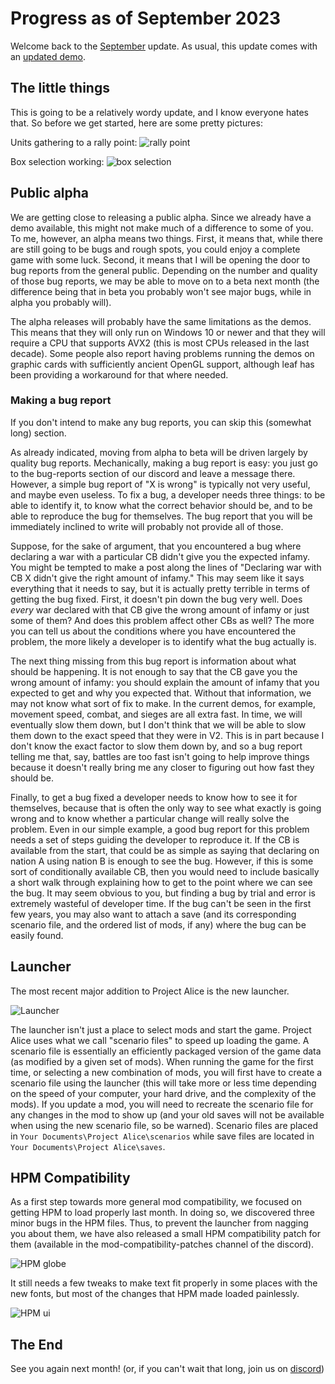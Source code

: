 # Progress as of September 2023

Welcome back to the [September](https://www.youtube.com/watch?v=nfLEc09tTjI) update. As usual, this update comes with an [updated demo](https://github.com/schombert/Project-Alice/releases/download/v0.0.6-demo/2023-9-7-DEMO.zip).

## The little things

This is going to be a relatively wordy update, and I know everyone hates that. So before we get started, here are some pretty pictures:

Units gathering to a rally point:
![rally point](./images/rally_point.png)

Box selection working:
![box selection](./images/box.png)

## Public alpha

We are getting close to releasing a public alpha. Since we already have a demo available, this might not make much of a difference to some of you. To me, however, an alpha means two things. First, it means that, while there are still going to be bugs and rough spots, you could enjoy a complete game with some luck. Second, it means that I will be opening the door to bug reports from the general public. Depending on the number and quality of those bug reports, we may be able to move on to a beta next month (the difference being that in beta you probably won't see major bugs, while in alpha you probably will).

The alpha releases will probably have the same limitations as the demos. This means that they will only run on Windows 10 or newer and that they will require a CPU that supports AVX2 (this is most CPUs released in the last decade). Some people also report having problems running the demos on graphic cards with sufficiently ancient OpenGL support, although leaf has been providing a workaround for that where needed.

### Making a bug report

If you don't intend to make any bug reports, you can skip this (somewhat long) section.

As already indicated, moving from alpha to beta will be driven largely by quality bug reports. Mechanically, making a bug report is easy: you just go to the bug-reports section of our discord and leave a message there. However, a simple bug report of "X is wrong" is typically not very useful, and maybe even useless. To fix a bug, a developer needs three things: to be able to identify it, to know what the correct behavior should be, and to be able to reproduce the bug for themselves. The bug report that you will be immediately inclined to write will probably not provide all of those.

Suppose, for the sake of argument, that you encountered a bug where declaring a war with a particular CB didn't give you the expected infamy. You might be tempted to make a post along the lines of "Declaring war with CB X didn't give the right amount of infamy." This may seem like it says everything that it needs to say, but it is actually pretty terrible in terms of getting the bug fixed. First, it doesn't pin down the bug very well. Does *every* war declared with that CB give the wrong amount of infamy or just some of them? And does this problem affect other CBs as well? The more you can tell us about the conditions where you have encountered the problem, the more likely a developer is to identify what the bug actually is.

The next thing missing from this bug report is information about what should be happening. It is not enough to say that the CB gave you the wrong amount of infamy: you should explain the amount of infamy that you expected to get and why you expected that. Without that information, we may not know what sort of fix to make. In the current demos, for example, movement speed, combat, and sieges are all extra fast. In time, we will eventually slow them down, but I don't think that we will be able to slow them down to the exact speed that they were in V2. This is in part because I don't know the exact factor to slow them down by, and so a bug report telling me that, say, battles are too fast isn't going to help improve things because it doesn't really bring me any closer to figuring out how fast they should be.

Finally, to get a bug fixed a developer needs to know how to see it for themselves, because that is often the only way to see what exactly is going wrong and to know whether a particular change will really solve the problem. Even in our simple example, a good bug report for this problem needs a set of steps guiding the developer to reproduce it. If the CB is available from the start, that could be as simple as saying that declaring on nation A using nation B is enough to see the bug. However, if this is some sort of conditionally available CB, then you would need to include basically a short walk through explaining how to get to the point where we can see the bug. It may seem obvious to you, but finding a bug by trial and error is extremely wasteful of developer time. If the bug can't be seen in the first few years, you may also want to attach a save (and its corresponding scenario file, and the ordered list of mods, if any) where the bug can be easily found.

## Launcher

The most recent major addition to Project Alice is the new launcher.

![Launcher](./images/launcher.png)

The launcher isn't just a place to select mods and start the game. Project Alice uses what we call "scenario files" to speed up loading the game. A scenario file is essentially an efficiently packaged version of the game data (as modified by a given set of mods). When running the game for the first time, or selecting a new combination of mods, you will first have to create a scenario file using the launcher (this will take more or less time depending on the speed of your computer, your hard drive, and the complexity of the mods). If you update a mod, you will need to recreate the scenario file for any changes in the mod to show up (and your old saves will not be available when using the new scenario file, so be warned). Scenario files are placed in `Your Documents\Project Alice\scenarios` while save files are located in `Your Documents\Project Alice\saves`.

## HPM Compatibility

As a first step towards more general mod compatibility, we focused on getting HPM to load properly last month. In doing so, we discovered three minor bugs in the HPM files. Thus, to prevent the launcher from nagging you about them, we have also released a small HPM compatibility patch for them (available in the mod-compatibility-patches channel of the discord).

![HPM globe](./images/hpm_globe.png)

It still needs a few tweaks to make text fit properly in some places with the new fonts, but most of the changes that HPM made loaded painlessly.

![HPM ui](./images/hpm_ref.png)

## The End

See you again next month! (or, if you can't wait that long, join us on [discord](https://discord.gg/QUJExr4mRn))